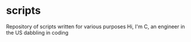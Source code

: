 # scripts
Repository of scripts written for various purposes
Hi, I'm C, an engineer in the US dabbling in coding
